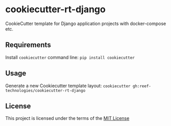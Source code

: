 cookiecutter-rt-django
======================

CookieCutter template for Django application projects with docker-compose etc.

Requirements
------------
Install `cookiecutter` command line: `pip install cookiecutter`

Usage
-----
Generate a new Cookiecutter template layout: `cookiecutter gh:reef-technologies/cookiecutter-rt-django`

License
-------
This project is licensed under the terms of the [MIT License](/LICENSE)
